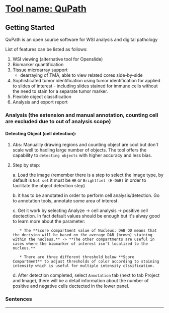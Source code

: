 # [Tool name: QuPath](https://github.com/qupath/qupath)

## Getting Started

QuPath is an open source software for WSI analysis and digital pathology

List of features can be listed as follows:
1. WSI viewing (alternative tool for Openslide)
2. Biomarker quantification
3. Tissue microarray support 
    - dearraying of TMA, able to view related cores side-by-side
4. Sophisticated tumor identification using tumor identification for applied to slides of interest - including slides stained for immune cells without the need to stain for a separate tumor marker.
5. Flexible object classification
6. Analysis and export report

### Analysis (the extension and manual annotation, counting cell are excluded due to out of analysis scope)

#### Detecting Object (cell detection):
1. Abs: Manuallly drawing regions and counting object are cool but don't scale well to hadling large number of objects. The tool offers the capability to `detecting objects` with higher accuracy and less bias.
2. Step by step: 

    a. Load the image (remember there is a step to select the image type, by default is `Not set` it must be `HE` or `Brightfiel (H-DAB)` in order to facilitate the object detection step)

    b. it has to be annotated in order to perform cell analysis/detection. Go to annotation tools, annotate some area of interest.
  
    c. Get it work by selecting Analyze -> cell analysis -> positive cell dectection. In fact default values should be enough but it's alway good to learn more about the parameter: 
          
          * The **score compartment value of Nucleus: DAB OD means that the decision will be based on the average DAB (brown) staining within the nucleus.** -> **The other compartments are useful in cases where the biomarker of interest isn't localized to the nucleus.** 
          
          * There are three different threshold below **Score Compartment** to adjust thresholds of color according to staining intensity which is useful for multiple intensity clssification.  
  
    d. After detection completed, select `Annotation` tab (next to tab Project and Image), there will be a detail information about the number of positive and negative cells dectected in the lower panel. 
  

### Sentences



---
